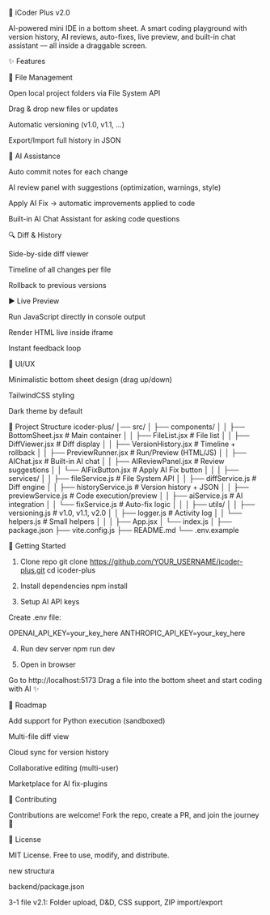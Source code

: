 🌌 iCoder Plus v2.0

AI-powered mini IDE in a bottom sheet.
A smart coding playground with version history, AI reviews, auto-fixes, live preview, and built-in chat assistant — all inside a draggable screen.

✨ Features

📂 File Management

Open local project folders via File System API

Drag & drop new files or updates

Automatic versioning (v1.0, v1.1, …)

Export/Import full history in JSON

🧠 AI Assistance

Auto commit notes for each change

AI review panel with suggestions (optimization, warnings, style)

Apply AI Fix → automatic improvements applied to code

Built-in AI Chat Assistant for asking code questions

🔍 Diff & History

Side-by-side diff viewer

Timeline of all changes per file

Rollback to previous versions

▶ Live Preview

Run JavaScript directly in console output

Render HTML live inside iframe

Instant feedback loop

🎨 UI/UX

Minimalistic bottom sheet design (drag up/down)

TailwindCSS styling

Dark theme by default

📂 Project Structure
icoder-plus/
│── src/
│   ├── components/
│   │   ├── BottomSheet.jsx        # Main container
│   │   ├── FileList.jsx           # File list
│   │   ├── DiffViewer.jsx         # Diff display
│   │   ├── VersionHistory.jsx     # Timeline + rollback
│   │   ├── PreviewRunner.jsx      # Run/Preview (HTML/JS)
│   │   ├── AIChat.jsx             # Built-in AI chat
│   │   ├── AIReviewPanel.jsx      # Review suggestions
│   │   └── AIFixButton.jsx        # Apply AI Fix button
│   │
│   ├── services/
│   │   ├── fileService.js         # File System API
│   │   ├── diffService.js         # Diff engine
│   │   ├── historyService.js      # Version history + JSON
│   │   ├── previewService.js      # Code execution/preview
│   │   ├── aiService.js           # AI integration
│   │   └── fixService.js          # Auto-fix logic
│   │
│   ├── utils/
│   │   ├── versioning.js          # v1.0, v1.1, v2.0
│   │   ├── logger.js              # Activity log
│   │   └── helpers.js             # Small helpers
│   │
│   ├── App.jsx
│   └── index.js
│
├── package.json
├── vite.config.js
├── README.md
└── .env.example

🚀 Getting Started
1. Clone repo
git clone https://github.com/YOUR_USERNAME/icoder-plus.git
cd icoder-plus

2. Install dependencies
npm install

3. Setup AI API keys

Create .env file:

OPENAI_API_KEY=your_key_here
ANTHROPIC_API_KEY=your_key_here

4. Run dev server
npm run dev

5. Open in browser

Go to http://localhost:5173
Drag a file into the bottom sheet and start coding with AI ✨

🧩 Roadmap

 Add support for Python execution (sandboxed)

 Multi-file diff view

 Cloud sync for version history

 Collaborative editing (multi-user)

 Marketplace for AI fix-plugins

🤝 Contributing

Contributions are welcome! Fork the repo, create a PR, and join the journey 🚀

📜 License

MIT License. Free to use, modify, and distribute.

new structura

backend/package.json

3-1 file v2.1: Folder upload, D&D, CSS support, ZIP import/export